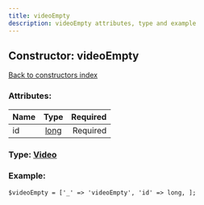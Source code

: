 ```yaml
---
title: videoEmpty
description: videoEmpty attributes, type and example
---
```

## Constructor: videoEmpty  
[Back to constructors index](index.md)



### Attributes:

| Name     |    Type       | Required |
|----------|:-------------:|---------:|
|id|[long](../types/long.md) | Required|



### Type: [Video](../types/Video.md)


### Example:

```
$videoEmpty = ['_' => 'videoEmpty', 'id' => long, ];
```